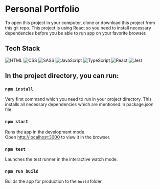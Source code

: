 # Personal Portfolio

To open this project in your computer, clone or download this project from this git repo. This project is using React so you need to install necessary dependencies before you be able to run app on your favorite browser.

## Tech Stack

![HTML](https://pics.freeicons.io/uploads/icons/png/8804286661557996995-48.png)
![CSS](https://pics.freeicons.io/uploads/icons/png/16738931111536080149-48.png)
![SASS](https://pics.freeicons.io/uploads/icons/png/6655067911551942823-48.png)
![JavaScript](https://cdn2.iconfinder.com/data/icons/designer-skills/128/code-programming-javascript-software-develop-command-language-48.png)
![TypeScript](https://cdn.icon-icons.com/icons2/2107/PNG/48/file_type_typescript_official_icon_130107.png)
![React](https://pics.freeicons.io/uploads/icons/png/20167174151551942641-48.png)
![Jest](https://pics.freeicons.io/uploads/icons/png/5894313931548218185-48.png)

## In the project directory, you can run:

### `npm install`

Very first command which you need to run in your project directory. This installs all necessary dependencies which are mentioned in package.json file.

### `npm start`

Runs the app in the development mode.\
Open [http://localhost:3000](http://localhost:3000) to view it in the browser.

### `npm test`

Launches the test runner in the interactive watch mode.

### `npm run build`

Builds the app for production to the `build` folder.
